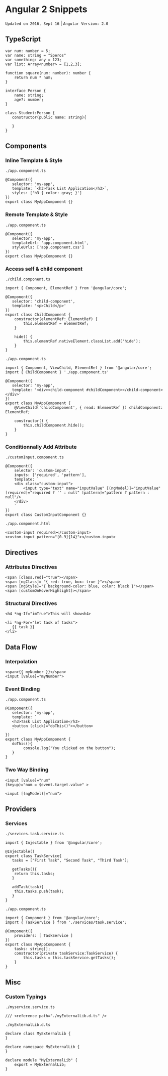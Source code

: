 # Angular 2 Snippets

`Updated on 2016, Sept 16` | `Angular Version: 2.0`


## TypeScript

```
var num: number = 5;
var name: string = "Speros"
var something: any = 123;
var list: Array<number> = [1,2,3];

function square(num: number): number {
	return num * num;
}

interface Person {
    name: string;
    age?: number;
}

class Student:Person {
   constructor(public name: string){

   }
}
```

## Components

### Inline Template & Style

`./app.component.ts`
```
@Component({
   selector: 'my-app',
   template: `<h3>Task List Application</h3>`,
   styles: ['h3 { color: gray; }']
})
export class MyAppComponent {}
```

### Remote Template & Style

`./app.component.ts`
```
@Component({
   selector: 'my-app',
   templateUrl: 'app.component.html',
   styleUrls: ['app.component.css']
})
export class MyAppComponent {}
```

### Access self & child component

`./child.component.ts`
```
import { Component, ElementRef } from '@angular/core';

@Component({
   selector: 'child-component',
   template: '<p>Child</p>'
})
export class ChildComponent {
    constructor(elementRef: ElementRef) {
        this.elementRef = elementRef;
    }

    hide() {
        this.elementRef.nativeElement.classList.add('hide');
    }
}
```

`./app.component.ts`
```
import { Component, ViewChild, ElementRef } from '@angular/core';
import { ChildComponent } './app.component.ts'

@Component({
   selector: 'my-app',
   template: '<div><child-component #childComponent></child-component></div>'
})
export class MyAppComponent {
    @ViewChild('childComponent', { read: ElementRef }) childComponent: ElementRef;

    constructor() {
        this.childComponent.hide();
    }
}
```

### Conditionnally Add Attribute

`./customInput.component.ts`
```
@Component({
    selector: 'custom-input',
    inputs: ['required', 'pattern'],
    template: `
    <div class="custom-input">
        <input type="text" name="inputValue" [(ngModel)]="inputValue" [required]="required ? '' : null" [pattern]="pattern ? pattern : null"/>
    </div>
    `
})
export class CustomInputComponent {}
```

`./app.component.html`
```
<custom-input required></custom-input>
<custom-input pattern="[0-9]{14}"></custom-input>
```

## Directives

### Attributes Directives

```
<span [class.red]="true"></span>
<span [ngClass]= "{ red: true, box: true }"></span>
<span [ngStyle]="{ background-color: blue, color: black }"></span>
<span [customOnHoverHighlight]></span>
```

### Structural Directives

```
<h4 *ng-If="imTrue">This will show<h4>

<li *ng-For="let task of tasks">
   {{ task }}
</li>

```

## Data Flow

### Interpolation

```
<span>{{ myNumber }}</span>
<input [value]="myNumber">
```

### Event Binding

`./app.component.ts`
```
@Component({
   selector: 'my-app',
   template: `
   <h3>Task List Application</h3>
   <button (click)="doThis()"></button>
   `
})
export class MyAppComponent {
   doThis(){
    	console.log("You clicked on the button");
   }
}
```

### Two Way Binding

```
<input [value]="num"
(keyup)="num = $event.target.value" >

<input [(ngModel)]="num">
```

## Providers

### Services

`./services.task.service.ts`
```
import { Injectable } from '@angular/core';

@Injectable()
export class TaskService{
   tasks = ["First Task", "Second Task", "Third Task"];

   getTasks(){
	return this.tasks;
   }

   addTask(task){
 	this.tasks.push(task);
   }
}
```

`./app.component.ts`
```
import { Component } from '@angular/core';
import { TaskService } from './services/task.service';

@Component({
    providers: [ TaskService ]
})
export class MyAppComponent {
    tasks: string[];
    constructor(private taskService:TaskService) {
        this.tasks = this.taskService.getTasks();
    }
}
```

## Misc

### Custom Typings

`./myservice.service.ts`
```
/// <reference path="./myExternalLib.d.ts" />
```

`./myExternalLib.d.ts`
```
declare class MyExternalLib {
}

declare namespace MyExternalLib {
}

declare module "MyExternalLib" {
	export = MyExternalLib;
}
```
